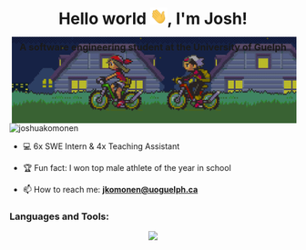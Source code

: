 <h1 align="center">Hello world <img src="img/hi.gif" width="30px" alt="waving emoji">, I'm Josh!</h1>
<h3 align="center">A software engineering student at the University of Guelph</h3>
<img align="right" <img src="img/pokemon.gif" alt="Pokemon" style="margin-top: -45px; float: right;">


<p align="left"> <img src="https://komarev.com/ghpvc/?username=joshuakomonen&label=Profile%20views&color=0e75b6&style=flat" alt="joshuakomonen" /> </p>


- 💻 6x SWE Intern & 4x Teaching Assistant

- 🏆 Fun fact: I won top male athlete of the year in school

- 📫 How to reach me: **jkomonen@uoguelph.ca**

<!-- <img src="img/line.gif" alt="line" style="width: 100%;"> -->

<h3 align="left">Languages and Tools:</h3>
<p align="center">
  <a href="https://skillicons.dev">
    <img src="https://skillicons.dev/icons?i=github,git,docker,aws,azure,gcp,kubernetes,javascript,html,css,react,nodejs,java,dotnet,python,tensorflow,postgres,mongodb,firebase,flutter,angular,ts,bootstrap,terraform,postman,c,cpp,cs,linux,mysql" />
  </a>
</p>

<!-- <img src="img/line.gif" alt="line" style="width: 100%;"> -->
